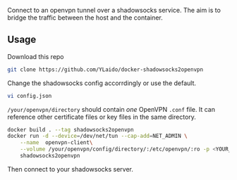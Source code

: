 Connect to an openvpn tunnel over a shadowsocks service. The aim is to bridge the traffic between the host and the container.

## Usage
Download this repo
```bash
git clone https://github.com/YLaido/docker-shadowsocks2openvpn
```
Change the shadowsocks config accorrdingly or use the default.
```bash
vi config.json
```
`/your/openvpn/directory` should contain *one* OpenVPN `.conf` file. It can reference other certificate files or key files in the same directory.

```bash
docker build . --tag shadowsocks2openvpn
docker run -d --device=/dev/net/tun --cap-add=NET_ADMIN \
    --name  openvpn-client\
    --volume /your/openvpn/config/directory/:/etc/openvpn/:ro -p <YOUR_SHADOWSOCKS_PORT>:8081 \
    shadowsocks2openvpn
```
Then connect to your shadowsocks server.
